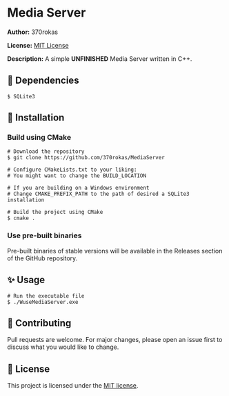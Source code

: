 # Media Server
**Author:** 370rokas

**License:** [MIT License](license.md)

**Description:** A simple **UNFINISHED** Media Server written in C++.

## 🔨 Dependencies
```shell
$ SQLite3
```

## 🔧 Installation
### Build using CMake
```shell
# Download the repository
$ git clone https://github.com/370rokas/MediaServer

# Configure CMakeLists.txt to your liking:
# You might want to change the BUILD_LOCATION

# If you are building on a Windows environment
# Change CMAKE_PREFIX_PATH to the path of desired a SQLite3 installation

# Build the project using CMake
$ cmake .
```
### Use pre-built binaries
Pre-built binaries of stable versions will be available in the Releases section of the GitHub repository.

## ✨ Usage
```shell
# Run the executable file
$ ./WuseMediaServer.exe
```


## 🤝 Contributing

Pull requests are welcome. For major changes, please open an issue first to discuss what you would like to change.

## 📝 License
This project is licensed under the [MIT license](license.md).